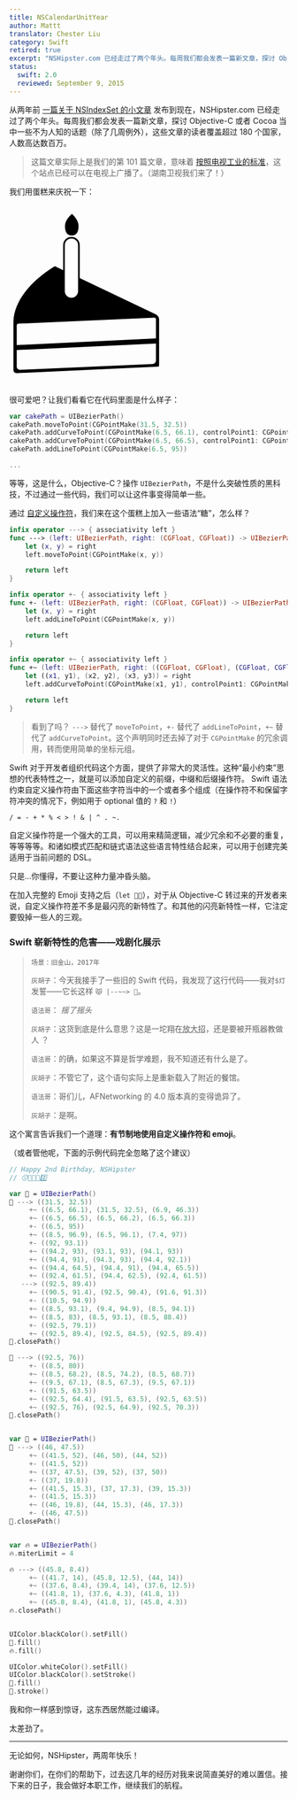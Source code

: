 ```yaml
---
title: NSCalendarUnitYear
author: Mattt
translator: Chester Liu
category: Swift
retired: true
excerpt: "NSHipster.com 已经走过了两个年头。每周我们都会发表一篇新文章，探讨 Objective-C 或者 Cocoa 当中一些不为人知的话题（除了几周例外）。我们用蛋糕来庆祝一下。"
status:
  swift: 2.0
  reviewed: September 9, 2015
---
```


从两年前 [一篇关于 NSIndexSet 的小文章](https://nshipster.cn/nsindexset/) 发布到现在，NSHipster.com 已经走过了两个年头。每周我们都会发表一篇新文章，探讨 Objective-C 或者 Cocoa 当中一些不为人知的话题（除了几周例外），这些文章的读者覆盖超过 180 个国家，人数高达数百万。

> 这篇文章实际上是我们的第 101 篇文章，意味着 [按照电视工业的标准](https://en.wikipedia.org/wiki/100_episodes)，这个站点已经可以在电视上广播了。（湖南卫视我们来了！）

我们用蛋糕来庆祝一下：

<svg version="1.1" id="birthday-cake" xmlns="http://www.w3.org/2000/svg" xmlns:xlink="http://www.w3.org/1999/xlink" x="0px" y="0px"
     viewBox="0 0 100 100" enable-background="new 0 0 100 100" xml:space="preserve" style="width:300px; height: 300px; margin: 1em auto;">
<path d="M27.5,32.5c0,0-24.6,13.8-25,33.6c0,0.1,0,0.2,0,0.4V95c0,1.1,0.9,2,2,1.9L88,93.1c1.1-0.1,2.1-0.1,2.2-0.1
        c0.1,0,0.2-0.9,0.2-2c0,0,0-25.5,0-26.5c0-2-2-3-2-3 M88.5,89.4c0,1-0.9,1.9-2,2L6.5,94.9c-1.1,0-2-0.8-2-1.8c0,0,0-4.7,0-10.1
        l84-3.9C88.5,84.5,88.5,89.4,88.5,89.4z M88.5,76L4.5,80c0-5.8,0-11.3,0-11.8c0-0.9,1-1.1,1-1.1l82-3.6c0,0,1,0,1,0.9
        C88.5,64.9,88.5,70.3,88.5,76z"/>
<path d="M41.8,8.4c0,4.1-1.8,5.6-4.1,5.6c-2.3,0-4.1-1.5-4.1-5.6S37.8,1,37.8,1S41.8,4.3,41.8,8.4z"/>
<path fill="#FFFFFF" stroke="#000000" stroke-miterlimit="10" d="M42,47.5c0,2.5-2,4.5-4.5,4.5l0,0c-2.5,0-4.5-2-4.5-4.5V19.8
        c0-2.5,2-4.5,4.5-4.5l0,0c2.5,0,4.5,2,4.5,4.5V47.5z"/>
</svg>

很可爱吧？让我们看看它在代码里面是什么样子：

```swift
var cakePath = UIBezierPath()
cakePath.moveToPoint(CGPointMake(31.5, 32.5))
cakePath.addCurveToPoint(CGPointMake(6.5, 66.1), controlPoint1: CGPointMake(31.5, 32.5), controlPoint2: CGPointMake(6.9, 46.3))
cakePath.addCurveToPoint(CGPointMake(6.5, 66.5), controlPoint1: CGPointMake(6.5, 66.2), controlPoint2: CGPointMake(6.5, 66.3))
cakePath.addLineToPoint(CGPointMake(6.5, 95))

...
```

等等，这是什么，Objective-C？操作 `UIBezierPath`，不是什么突破性质的黑科技，不过通过一些代码，我们可以让这件事变得简单一些。

通过 [自定义操作符](https://developer.apple.com/library/prerelease/ios/documentation/swift/conceptual/swift_programming_language/AdvancedOperators.html#//apple_ref/doc/uid/TP40014097-CH27-XID_28)，我们来在这个蛋糕上加入一些语法“糖”，怎么样？

```swift
infix operator ---> { associativity left }
func ---> (left: UIBezierPath, right: (CGFloat, CGFloat)) -> UIBezierPath {
    let (x, y) = right
    left.moveToPoint(CGPointMake(x, y))

    return left
}

infix operator +- { associativity left }
func +- (left: UIBezierPath, right: (CGFloat, CGFloat)) -> UIBezierPath {
    let (x, y) = right
    left.addLineToPoint(CGPointMake(x, y))

    return left
}

infix operator +~ { associativity left }
func +~ (left: UIBezierPath, right: ((CGFloat, CGFloat), (CGFloat, CGFloat), (CGFloat, CGFloat))) -> UIBezierPath {
    let ((x1, y1), (x2, y2), (x3, y3)) = right
    left.addCurveToPoint(CGPointMake(x1, y1), controlPoint1: CGPointMake(x2, y2), controlPoint2: CGPointMake(x3, y3))

    return left
}
```

> 看到了吗？ `--->` 替代了 `moveToPoint`，`+-` 替代了 `addLineToPoint`，`+~` 替代了 `addCurveToPoint`。这个声明同时还去掉了对于 `CGPointMake` 的冗余调用，转而使用简单的坐标元组。

Swift 对于开发者组织代码这个方面，提供了非常大的灵活性。这种“最小约束”思想的代表特性之一，就是可以添加自定义的前缀，中缀和后缀操作符。 Swift 语法约束自定义操作符由下面这些字符当中的一个或者多个组成（在操作符不和保留字符冲突的情况下，例如用于 optional 值的 `?` 和 `!`）

`/ = - + * % < > ! & | ^ . ~.`

自定义操作符是一个强大的工具，可以用来精简逻辑，减少冗余和不必要的重复，等等等等。和诸如模式匹配和链式语法这些语言特性结合起来，可以用于创建完美适用于当前问题的 DSL。

只是...你懂得，不要让这种力量冲昏头脑。

在加入完整的 Emoji 支持之后（`let 🐶🐮`），对于从 Objective-C 转过来的开发者来说，自定义操作符差不多是最闪亮的新特性了。和其他的闪亮新特性一样，它注定要毁掉一些人的三观。

### Swift 崭新特性的危害——戏剧化展示

> `场景：旧金山，2017年`
>
> `灰胡子`：今天我接手了一些旧的 Swift 代码，我发现了这行代码——我对`$灯`发誓——它长这样 `😾 |--~~> 💩`。
>
> `语法哥`： _摇了摇头_
>
> `灰胡子`：这货到底是什么意思？这是一坨翔在<abbr title="↓↘︎→P">放大招</abbr>，还是要被开瓶器教做人 ？
>
> `语法哥`：的确，如果这不算是哲学难题，我不知道还有什么是了。
>
> `灰胡子`：不管它了，这个语句实际上是重新载入了附近的餐馆。
>
> `语法哥`：哥们儿，AFNetworking 的 4.0 版本真的变得诡异了。
>
> `灰胡子`：是啊。

这个寓言告诉我们一个道理：**有节制地使用自定义操作符和 emoji**。

（或者管他呢，下面的示例代码完全忽略了这个建议）

```swift
// Happy 2nd Birthday, NSHipster
// 😗💨🎂✨2️⃣

var 🍰 = UIBezierPath()
🍰 ---> ((31.5, 32.5))
     +~ ((6.5, 66.1), (31.5, 32.5), (6.9, 46.3))
     +~ ((6.5, 66.5), (6.5, 66.2), (6.5, 66.3))
     +- ((6.5, 95))
     +~ ((8.5, 96.9), (6.5, 96.1), (7.4, 97))
     +- ((92, 93.1))
     +~ ((94.2, 93), (93.1, 93), (94.1, 93))
     +~ ((94.4, 91), (94.3, 93), (94.4, 92.1))
     +~ ((94.4, 64.5), (94.4, 91), (94.4, 65.5))
     +~ ((92.4, 61.5), (94.4, 62.5), (92.4, 61.5))
   ---> ((92.5, 89.4))
     +~ ((90.5, 91.4), (92.5, 90.4), (91.6, 91.3))
     +- ((10.5, 94.9))
     +~ ((8.5, 93.1), (9.4, 94.9), (8.5, 94.1))
     +~ ((8.5, 83), (8.5, 93.1), (8.5, 88.4))
     +- ((92.5, 79.1))
     +~ ((92.5, 89.4), (92.5, 84.5), (92.5, 89.4))
🍰.closePath()

🍰 ---> ((92.5, 76))
     +- ((8.5, 80))
     +~ ((8.5, 68.2), (8.5, 74.2), (8.5, 68.7))
     +~ ((9.5, 67.1), (8.5, 67.3), (9.5, 67.1))
     +- ((91.5, 63.5))
     +~ ((92.5, 64.4), (91.5, 63.5), (92.5, 63.5))
     +~ ((92.5, 76), (92.5, 64.9), (92.5, 70.3))
🍰.closePath()


var 📍 = UIBezierPath()
📍 ---> ((46, 47.5))
     +~ ((41.5, 52), (46, 50), (44, 52))
     +- ((41.5, 52))
     +~ ((37, 47.5), (39, 52), (37, 50))
     +- ((37, 19.8))
     +~ ((41.5, 15.3), (37, 17.3), (39, 15.3))
     +- ((41.5, 15.3))
     +~ ((46, 19.8), (44, 15.3), (46, 17.3))
     +- ((46, 47.5))
📍.closePath()


var 🔥 = UIBezierPath()
🔥.miterLimit = 4

🔥 ---> ((45.8, 8.4))
     +~ ((41.7, 14), (45.8, 12.5), (44, 14))
     +~ ((37.6, 8.4), (39.4, 14), (37.6, 12.5))
     +~ ((41.8, 1), (37.6, 4.3), (41.8, 1))
     +~ ((45.8, 8.4), (41.8, 1), (45.8, 4.3))
🔥.closePath()


UIColor.blackColor().setFill()
🍰.fill()
🔥.fill()

UIColor.whiteColor().setFill()
UIColor.blackColor().setStroke()
📍.fill()
📍.stroke()
```

我和你一样感到惊讶，这东西居然能过编译。

太差劲了。

---

无论如何，NSHipster，两周年快乐！

谢谢你们，在你们的帮助下，过去这几年的经历对我来说简直美好的难以置信。接下来的日子，我会做好本职工作，继续我们的航程。

```

```
